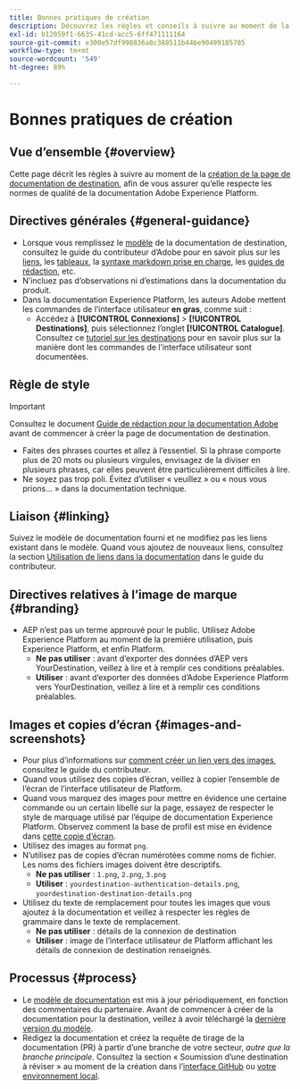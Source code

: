 ```yaml
---
title: Bonnes pratiques de création
description: Découvrez les règles et conseils à suivre au moment de la création de la page de documentation de destination, afin de vous assurer qu’elle respecte les normes de qualité de la documentation Adobe Experience Platform.
exl-id: b12059f1-6635-41cd-acc5-6ff471111164
source-git-commit: e300e57df998836a8c388511b446e90499185705
workflow-type: tm+mt
source-wordcount: '549'
ht-degree: 89%

---
```


# Bonnes pratiques de création

## Vue d’ensemble {#overview}

Cette page décrit les règles à suivre au moment de la [création de la page de documentation de destination](./documentation-instructions.md), afin de vous assurer qu’elle respecte les normes de qualité de la documentation Adobe Experience Platform.

## Directives générales {#general-guidance}

* Lorsque vous remplissez le [modèle](./self-service-template.md) de la documentation de destination, consultez le guide du contributeur d’Adobe pour en savoir plus sur les [liens](https://experienceleague.adobe.com/docs/contributor/contributor-guide/writing-essentials/linking.html), les [tableaux](https://experienceleague.adobe.com/docs/contributor/contributor-guide/writing-essentials/markdown.html#tables), la [syntaxe markdown prise en charge](https://experienceleague.adobe.com/docs/contributor/contributor-guide/writing-essentials/markdown.html), les [guides de rédaction](https://experienceleague.adobe.com/docs/contributor/contributor-guide/writing-essentials/general-writing-guidance.html), etc.
* N’incluez pas d’observations ni d’estimations dans la documentation du produit.
* Dans la documentation Experience Platform, les auteurs Adobe mettent les commandes de l’interface utilisateur **en gras**, comme suit :
   * Accédez à **[!UICONTROL Connexions]** > **[!UICONTROL Destinations]**, puis sélectionnez l’onglet **[!UICONTROL Catalogue]**. Consultez ce [tutoriel sur les destinations](https://experienceleague.adobe.com/docs/experience-platform/destinations/ui/activate/activate-batch-profile-destinations.html#select-destination) pour en savoir plus sur la manière dont les commandes de l’interface utilisateur sont documentées.

## Règle de style

>[!IMPORTANT]
>
>Consultez le document [Guide de rédaction pour la documentation Adobe](https://experienceleague.adobe.com/docs/contributor/contributor-guide/writing-essentials/general-writing-guidance.html) avant de commencer à créer la page de documentation de destination.

* Faites des phrases courtes et allez à l’essentiel. Si la phrase comporte plus de 20 mots ou plusieurs virgules, envisagez de la diviser en plusieurs phrases, car elles peuvent être particulièrement difficiles à lire.
* Ne soyez pas trop poli. Évitez d’utiliser « veuillez » ou « nous vous prions… » dans la documentation technique.

## Liaison {#linking}

Suivez le modèle de documentation fourni et ne modifiez pas les liens existant dans le modèle. Quand vous ajoutez de nouveaux liens, consultez la section [Utilisation de liens dans la documentation](https://experienceleague.adobe.com/docs/contributor/contributor-guide/writing-essentials/linking.html) dans le guide du contributeur.

## Directives relatives à l’image de marque {#branding}

* AEP n’est pas un terme approuvé pour le public. Utilisez Adobe Experience Platform au moment de la première utilisation, puis Experience Platform, et enfin Platform.
   * **Ne pas utiliser** : avant d’exporter des données d’AEP vers YourDestination, veillez à lire et à remplir ces conditions préalables.
   * **Utiliser** : avant d’exporter des données d’Adobe Experience Platform vers YourDestination, veillez à lire et à remplir ces conditions préalables.

## Images et copies d’écran {#images-and-screenshots}

* Pour plus d’informations sur [comment créer un lien vers des images](https://experienceleague.adobe.com/docs/contributor/contributor-guide/writing-essentials/markdown.html#images), consultez le guide du contributeur.
* Quand vous utilisez des copies d’écran, veillez à copier l’ensemble de l’écran de l’interface utilisateur de Platform.
* Quand vous marquez des images pour mettre en évidence une certaine commande ou un certain libellé sur la page, essayez de respecter le style de marquage utilisé par l’équipe de documentation Experience Platform. Observez comment la base de profil est mise en évidence dans [cette copie d’écran](/help/destinations/catalog/cloud-storage/amazon-s3.md#export-type-frequency).
* Utilisez des images au format `png`.
* N’utilisez pas de copies d’écran numérotées comme noms de fichier. Les noms des fichiers images doivent être descriptifs.
   * **Ne pas utiliser** : `1.png`, `2.png`, `3.png`
   * **Utiliser** : `yourdestination-authentication-details.png`, `yourdestination-destination-details.png`
* Utilisez du texte de remplacement pour toutes les images que vous ajoutez à la documentation et veillez à respecter les règles de grammaire dans le texte de remplacement.
   * **Ne pas utiliser** : détails de la connexion de destination
   * **Utiliser** : image de l’interface utilisateur de Platform affichant les détails de connexion de destination renseignés.

## Processus {#process}

* Le [modèle de documentation](./self-service-template.md) est mis à jour périodiquement, en fonction des commentaires du partenaire. Avant de commencer à créer de la documentation pour la destination, veillez à avoir téléchargé la [dernière version du modèle](../assets/docs-framework/yourdestination-template.zip).
* Rédigez la documentation et créez la requête de tirage de la documentation (PR) à partir d’une branche de votre secteur, *autre que la branche principale*. Consultez la section « Soumission d’une destination à réviser » au moment de la création dans l’[interface GitHub](./use-github-interface-to-create-documentation.md#submit-review) ou [votre environnement local](./work-in-local-environment.md#submit-review).
